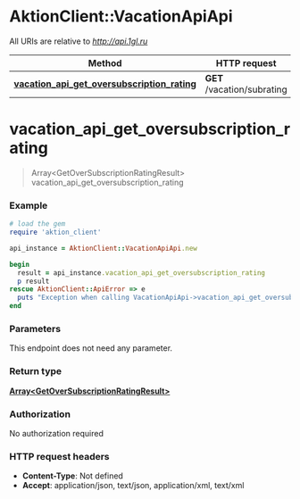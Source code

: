 # AktionClient::VacationApiApi

All URIs are relative to *http://api.1gl.ru*

Method | HTTP request | Description
------------- | ------------- | -------------
[**vacation_api_get_oversubscription_rating**](VacationApiApi.md#vacation_api_get_oversubscription_rating) | **GET** /vacation/subrating | 


# **vacation_api_get_oversubscription_rating**
> Array&lt;GetOverSubscriptionRatingResult&gt; vacation_api_get_oversubscription_rating



### Example
```ruby
# load the gem
require 'aktion_client'

api_instance = AktionClient::VacationApiApi.new

begin
  result = api_instance.vacation_api_get_oversubscription_rating
  p result
rescue AktionClient::ApiError => e
  puts "Exception when calling VacationApiApi->vacation_api_get_oversubscription_rating: #{e}"
end
```

### Parameters
This endpoint does not need any parameter.

### Return type

[**Array&lt;GetOverSubscriptionRatingResult&gt;**](GetOverSubscriptionRatingResult.md)

### Authorization

No authorization required

### HTTP request headers

 - **Content-Type**: Not defined
 - **Accept**: application/json, text/json, application/xml, text/xml



